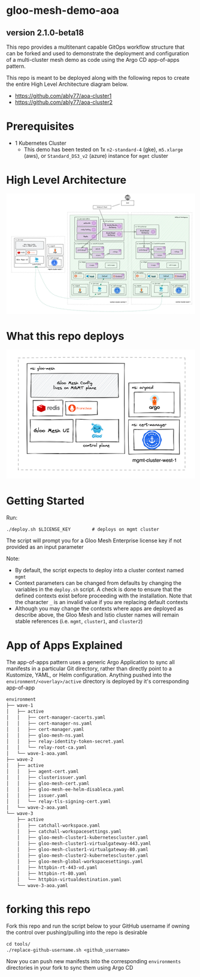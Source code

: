 # gloo-mesh-demo-aoa

## version 2.1.0-beta18
This repo provides a multitenant capable GitOps workflow structure that can be forked and used to demonstrate the deployment and configuration of a multi-cluster mesh demo as code using the Argo CD app-of-apps pattern.

This repo is meant to be deployed along with the following repos to create the entire High Level Architecture diagram below.
- https://github.com/ably77/aoa-cluster1
- https://github.com/ably77/aoa-cluster2

# Prerequisites 
- 1 Kubernetes Cluster
    - This demo has been tested on 1x `n2-standard-4` (gke), `m5.xlarge` (aws), or `Standard_DS3_v2` (azure) instance for `mgmt` cluster

# High Level Architecture
![High Level Architecture](images/aoa-fulla.png)

# What this repo deploys
![mgmt components](images/aoa-mgmt.png)

# Getting Started
Run:
```
./deploy.sh $LICENSE_KEY        # deploys on mgmt cluster
```
The script will prompt you for a Gloo Mesh Enterprise license key if not provided as an input parameter

Note:
- By default, the script expects to deploy into a cluster context named `mgmt`
- Context parameters can be changed from defaults by changing the variables in the `deploy.sh` script. A check is done to ensure that the defined contexts exist before proceeding with the installation. Note that the character `_` is an invalid value if you are replacing default contexts
- Although you may change the contexts where apps are deployed as describe above, the Gloo Mesh and Istio cluster names will remain stable references (i.e. `mgmt`, `cluster1`, and `cluster2`)

# App of Apps Explained
The app-of-apps pattern uses a generic Argo Application to sync all manifests in a particular Git directory, rather than directly point to a Kustomize, YAML, or Helm configuration. Anything pushed into the `environment/<overlay>/active` directory is deployed by it's corresponding app-of-app
```
environment
├── wave-1
│   ├── active
│   │   ├── cert-manager-cacerts.yaml
│   │   ├── cert-manager-ns.yaml
│   │   ├── cert-manager.yaml
│   │   ├── gloo-mesh-ns.yaml
│   │   ├── relay-identity-token-secret.yaml
│   │   └── relay-root-ca.yaml
│   └── wave-1-aoa.yaml
├── wave-2
│   ├── active
│   │   ├── agent-cert.yaml
│   │   ├── clusterissuer.yaml
│   │   ├── gloo-mesh-cert.yaml
│   │   ├── gloo-mesh-ee-helm-disableca.yaml
│   │   ├── issuer.yaml
│   │   └── relay-tls-signing-cert.yaml
│   └── wave-2-aoa.yaml
└── wave-3
    ├── active
    │   ├── catchall-workspace.yaml
    │   ├── catchall-workspacesettings.yaml
    │   ├── gloo-mesh-cluster1-kubernetescluster.yaml
    │   ├── gloo-mesh-cluster1-virtualgateway-443.yaml
    │   ├── gloo-mesh-cluster1-virtualgateway-80.yaml
    │   ├── gloo-mesh-cluster2-kubernetescluster.yaml
    │   ├── gloo-mesh-global-workspacesettings.yaml
    │   ├── httpbin-rt-443-vd.yaml
    │   ├── httpbin-rt-80.yaml
    │   └── httpbin-virtualdestination.yaml
    └── wave-3-aoa.yaml
```

# forking this repo
Fork this repo and run the script below to your GitHub username if owning the control over pushing/pulling into the repo is desirable
```
cd tools/
./replace-github-username.sh <github_username>
```
Now you can push new manifests into the corresponding `environments` directories in your fork to sync them using Argo CD
